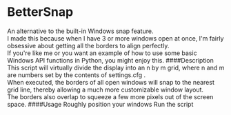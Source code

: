 BetterSnap
==========

An alternative to the built-in Windows snap feature.  
I made this because when I have 3 or more windows open at once, I'm fairly obsessive about getting all the borders to align perfectly.  
If you're like me or you want an example of how to use some basic Windows API functions in Python, you might enjoy this.
####Description
This script will virtually divide the display into an n by m grid, where n and m are numbers set by the contents of settings.cfg .  
When executed, the borders of all open windows will snap to the nearest grid line, thereby allowing a much more customizable window layout.  
The borders also overlap to squeeze a few more pixels out of the screen space.
####Usage
Roughly position your windows
Run the script
